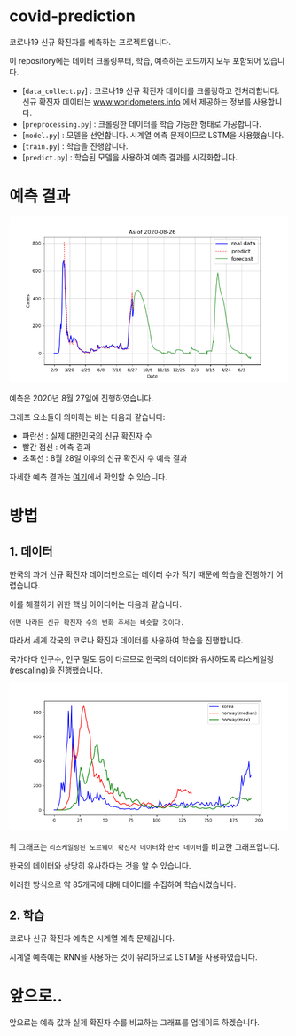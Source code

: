 # covid-prediction
코로나19 신규 확진자를 예측하는 프로젝트입니다.


이 repository에는 데이터 크롤링부터, 학습, 예측하는 코드까지 모두 포함되어 있습니다.

- [`data_collect.py`] : 코로나19 신규 확진자 데이터를 크롤링하고 전처리합니다. 신규 확진자 데이터는 www.worldometers.info 에서 제공하는 정보를 사용합니다.
- [`preprocessing.py`] : 크롤링한 데이터를 학습 가능한 형태로 가공합니다.
- [`model.py`] : 모델을 선언합니다. 시계열 예측 문제이므로 LSTM을 사용했습니다.
- [`train.py`] : 학습을 진행합니다.
- [`predict.py`] : 학습된 모델을 사용하여 예측 결과를 시각화합니다.

# 예측 결과
![예측 결과](imgs/graph.png)

예측은 2020년 8월 27일에 진행하였습니다.

그래프 요소들이 의미하는 바는 다음과 같습니다:
- 파란선 : 실제 대한민국의 신규 확진자 수
- 빨간 점선 : 예측 결과
- 초록선 : 8월 28일 이후의 신규 확진자 수 예측 결과

자세한 예측 결과는 [여기](./predict.md)에서 확인할 수 있습니다.

# 방법
## 1. 데이터
한국의 과거 신규 확진자 데이터만으로는 데이터 수가 적기 때문에 학습을 진행하기 어렵습니다.


이를 해결하기 위한 핵심 아이디어는 다음과 같습니다.


```
어떤 나라든 신규 확진자 수의 변화 추세는 비슷할 것이다.
```


따라서 세계 각국의 코로나 확진자 데이터를 사용하여 학습을 진행합니다.


국가마다 인구수, 인구 밀도 등이 다르므로 한국의 데이터와 유사하도록 리스케일링(rescaling)을 진행했습니다.


![노르웨이와 한국 데이터의 비교](imgs/norway_graph.png)


위 그래프는 `리스케일링된 노르웨이 확진자 데이터`와 `한국 데이터`를 비교한 그래프입니다.


한국의 데이터와 상당히 유사하다는 것을 알 수 있습니다.


이러한 방식으로 약 85개국에 대해 데이터를 수집하여 학습시켰습니다.


## 2. 학습
코로나 신규 확진자 예측은 시계열 예측 문제입니다.


시계열 예측에는 RNN을 사용하는 것이 유리하므로 LSTM을 사용하였습니다.


# 앞으로..

앞으로는 예측 값과 실제 확진자 수를 비교하는 그래프를 업데이트 하겠습니다.
